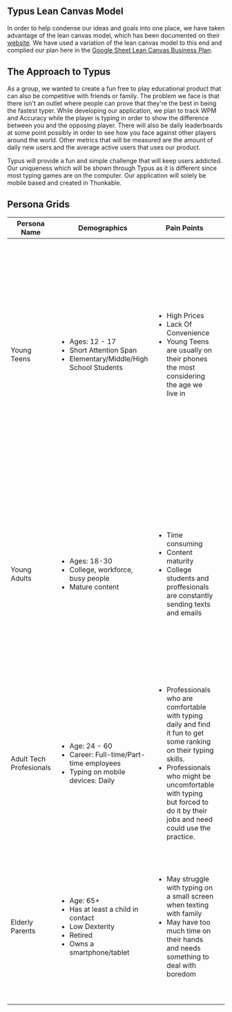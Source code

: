 ## Typus Lean Canvas Model
In order to help condense our ideas and goals into one place, we have taken advantage of the lean canvas model, which has been documented on their [website](https://www.leancanvas.com/). We have used a variation of the lean canvas model to this end and complied our plan here in the [Google Sheet Lean Canvas Business Plan](https://docs.google.com/presentation/d/1R997Jq1Qm0ydhKRStoI50VBnLdWLrP8F3n-R83TFQRA/edit#slide=id.g28fcf514030_0_93).

## The Approach to Typus
As a group, we wanted to create a fun free to play educational product that can also be competitive with friends or family. The problem we face is that there isn't an outlet where people can prove that they're the best in being the fastest typer. While developing our application, we plan to track WPM and Accuracy while the player is typing in order to show the difference between you and the opposing player. There will also be daily leaderboards at some point possibly in order to see how you face against other players around the world. Other metrics that will be measured are the amount of daily new users and the average active users that uses our product.

Typus will provide a fun and simple challenge that will keep users addicted. Our uniqueness which will be shown through Typus as it is different since most typing games are on the computer. Our application will solely be mobile based and created in Thunkable.


## Persona Grids
Persona Name | Demographics | Pain Points | Solutions
-|-|-|-
Young Teens | <ul><li>Ages: 12 - 17</li> <li>Short Attention Span</li><li>Elementary/Middle/High School Students</li></ul> | <ul><li>High Prices</li> <li>Lack Of Convenience</li> <li>Young Teens are usually on their phones the most considering the age we live in</ul></li> | <ul><li>Make the game accessible by making it free for everyone</li> <li>Prioritize user’s convenience by making it simple</li><li>Possibly make our product an educational app to help the young teens learn and improve their ability to focus on a task for longer periods of time.</ul></li>
Young Adults |<ul><li>Ages: 18-30 </li> <li>College, workforce, busy people</li><li>Mature content</li></ul> | <ul><li>Time consuming</li> <li>Content maturity</li> <li>College students and proffesionals are constantly sending texts and emails</ul></li> | <ul><li>Make the game interesting to older groups through more mature content and less time consuming game modes </li><li>Promote the social aspect of our app through the use of leaderboards and challenges, as well as incentivise adding friends</ul></li>
Adult Tech Profesionals | <ul><li>Age:  24 - 60</li> <li>Career: Full-time/Part-time employees</li> <li>Typing on mobile devices: Daily</li></ul> | <ul><li>Professionals who are comfortable with typing daily and find it fun to get some ranking on their typing skills.</li>  <li>Professionals who might be uncomfortable with typing but forced to do it by their jobs and need could use the practice.</ul></li> | <ul><li>Provide an app that serves as a fun game with a daily prompt that ranks your typing skills.</li> <li>Provide an app that could be used to practice and get more comfortable with typing on a mobile device.</ul></li>
Elderly Parents | <ul><li>Age: 65+</li> <li>Has at least a child in contact</li> <li>Low Dexterity</li><li>Retired</li> <li>Owns a smartphone/tablet</li> </ul> | <ul><li>May struggle with typing on a small screen when texting with family</li> <li>May have too much time on their hands and needs something to deal with boredom</li></ul> | <ul><li>Offers an outlet to practice with their typing on a mobile device with the prompts</li> <li>Challenging themselves by seeing if they can type the fastest they can for a specific prompt</li></ul>
